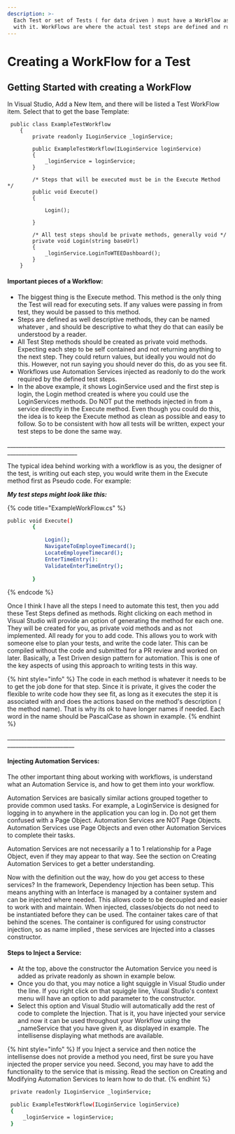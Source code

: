 ```yaml
---
description: >-
  Each Test or set of Tests ( for data driven ) must have a WorkFlow associated
  with it. WorkFlows are where the actual test steps are defined and run.
---
```


# Creating a WorkFlow for a Test

## Getting Started with creating a WorkFlow

In Visual Studio, Add a New Item, and there will be listed a Test WorkFlow item. Select that to get the base Template:

```
 public class ExampleTestWorkflow
    {
        private readonly ILoginService _loginService;

        public ExampleTestWorkflow(ILoginService loginService)
        {
            _loginService = loginService;
        }

        /* Steps that will be executed must be in the Execute Method */
        public void Execute()
        {            

            Login();
            
        }

        /* All test steps should be private methods, generally void */
        private void Login(string baseUrl)
        {
            _loginService.LoginToWTEEDashboard();          
        }       
    }
```

#### **Important pieces of a Workflow:**

* The biggest thing is the Execute method. This method is the only thing the Test will read for executing sets. If any values were passing in from test, they would be passed to this method. 
* Steps are defined as well descriptive methods, they can be named whatever , and should be descriptive to what they do that can easily be understood by a reader. 
* All Test Step methods should be created as private void methods. Expecting each step to be self contained and not returning anything to the next step. They could return values, but ideally you would not do this. However, not run saying you should never do this, do as you see fit. 
* Workflows use Automation Services injected as readonly to do the work required by the defined test steps. 
* In the above example, it shows LoginService used and the first step is login, the Login method created is where you could use the LoginServices methods.  Do NOT put the methods injected in from a service directly in the Execute method. Even though you could do this, the idea is to keep the Execute method as clean as possible and easy to follow. So to be consistent with how all tests will be written, expect your test steps to be done the same way.

\_\_\_\_\_\_\_\_\_\_\_\_\_\_\_\_\_\_\_\_\_\_\_\_\_\_\_\_\_\_\_\_\_\_\_\_\_\_\_\_\_\_\_\_\_\_\_\_\_\_\_\_\_\_\_\_\_\_\_\_\_\_\_\_\_\_\_\_\_\_\_\_\_\_\_\_\_\_\_\_\_\_\_\_\_\_\_\_\_\_\_\_\_\_\_\_\_\_\_\_\_\_\_

The typical idea behind working with a workflow is as you, the designer of the test, is writing out each step, you would write them in the Execute method first as Pseudo code. For example:

_**My test steps might look like this:**_

{% code title="ExampleWorkFlow.cs" %}
```bash
public void Execute()
        {            

            Login();
            NavigateToEmployeeTimecard();
            LocateEmployeeTimecard();
            EnterTimeEntry():
            ValidateEnterTimeEntry();
            
        }
```
{% endcode %}

Once I think I have all the steps I need to automate this test, then you add these Test Steps defined as methods. Right clicking on each method in Visual Studio will provide an option of generating the method for each one. They will be created for you, as private void methods and as not implemented. All ready for you to add code. This allows you to work with someone else to plan your tests, and write the code later. This can be compiled without the code and submitted for a PR review and worked on later. Basically, a Test Driven  design pattern for automation. This is one of the key aspects of using this approach to writing tests in this way.

{% hint style="info" %}
The code in each method is whatever it needs to be to get the job done for that step. Since it is private, it gives the coder the flexible to write code how they see fit, as long as it executes the step it is associated with and does the actions based on the method's description \( the method name\). That is why its ok to have longer names if needed. Each word in the name should be PascalCase as shown in example.
{% endhint %}



\_\_\_\_\_\_\_\_\_\_\_\_\_\_\_\_\_\_\_\_\_\_\_\_\_\_\_\_\_\_\_\_\_\_\_\_\_\_\_\_\_\_\_\_\_\_\_\_\_\_\_\_\_\_\_\_\_\_\_\_\_\_\_\_\_\_\_\_\_\_\_\_\_\_\_\_\_\_\_\_\_\_\_\_\_\_\_\_\_\_\_\_\_\_\_\_\_\_\_\_\_\_

#### **Injecting Automation Services:**

The other important thing about working with workflows, is understand what an Automation Service is, and how to get them into your workflow.

Automation Services are basically similar actions grouped together to provide common used tasks. For example, a LoginService is designed for logging in to anywhere in the application you can log in. Do not get them confused with a Page Object. Automation Services are NOT Page Objects. Automation Services use Page Objects and even other Automation Services to complete their tasks. 

Automation Services are not necessarily a 1 to 1 relationship for a Page Object, even if they may appear to that way. See the section on Creating Automation Services to get a better understanding.

Now with the definition out the way, how do you get access to these services? In the framework, Dependency Injection has been setup. This means anything with an Interface is managed by a container system and can be injected where needed. This allows code to be decoupled and easier to work with and maintain. When injected, classes/objects do not need to be instantiated before they can be used. The container takes care of that behind the scenes. The container is configured for using constructor injection, so as name implied , these services are Injected into a classes constructor.

#### **Steps to Inject a Service:** 

* At the top, above the constructor the Automation Service you need is added as private readonly as shown in example below.
* Once you do that, you may notice a light squiggle in Visual Studio under the line. If you right click on that squiggle line, Visual Studio's context menu will have an option to add parameter to the constructor. 
* Select this option and Visual Studio will automatically add the rest of code to complete the Injection. That is it, you have injected your service and now it can be used throughout your Workflow using the \_nameService that you have given it, as displayed in example. The intellisense displaying what methods are available.

{% hint style="info" %}
If you Inject a service and then notice the intellisense does not provide a method you need, first be sure you have injected the proper service you need. Second, you may have to add the functionality to the service that is missing. Read the section on Creating and Modifying Automation Services to learn how to do that.
{% endhint %}

```bash
 private readonly ILoginService _loginService;

 public ExampleTestWorkflow(ILoginService loginService)
 {
     _loginService = loginService;
 }
```

